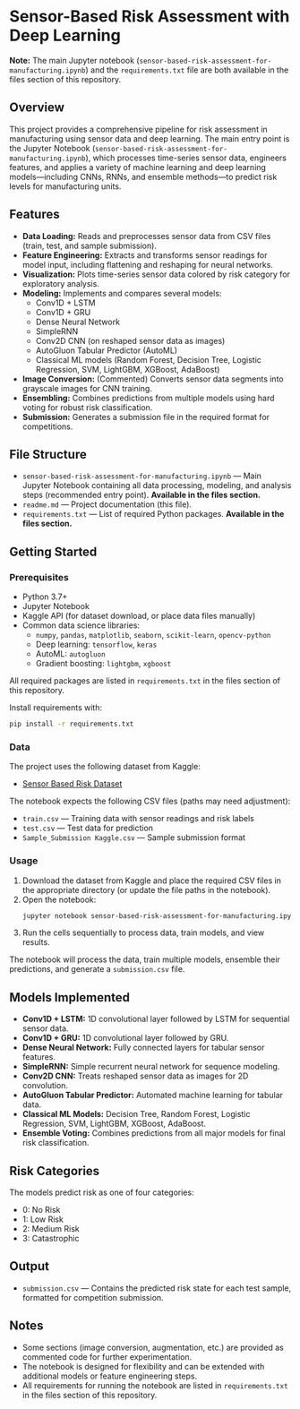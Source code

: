 # Sensor-Based Risk Assessment with Deep Learning

**Note:** The main Jupyter notebook (`sensor-based-risk-assessment-for-manufacturing.ipynb`) and the `requirements.txt` file are both available in the files section of this repository.

## Overview

This project provides a comprehensive pipeline for risk assessment in manufacturing using sensor data and deep learning. The main entry point is the Jupyter Notebook (`sensor-based-risk-assessment-for-manufacturing.ipynb`), which processes time-series sensor data, engineers features, and applies a variety of machine learning and deep learning models—including CNNs, RNNs, and ensemble methods—to predict risk levels for manufacturing units.

## Features

- **Data Loading:** Reads and preprocesses sensor data from CSV files (train, test, and sample submission).
- **Feature Engineering:** Extracts and transforms sensor readings for model input, including flattening and reshaping for neural networks.
- **Visualization:** Plots time-series sensor data colored by risk category for exploratory analysis.
- **Modeling:** Implements and compares several models:
  - Conv1D + LSTM
  - Conv1D + GRU
  - Dense Neural Network
  - SimpleRNN
  - Conv2D CNN (on reshaped sensor data as images)
  - AutoGluon Tabular Predictor (AutoML)
  - Classical ML models (Random Forest, Decision Tree, Logistic Regression, SVM, LightGBM, XGBoost, AdaBoost)
- **Image Conversion:** (Commented) Converts sensor data segments into grayscale images for CNN training.
- **Ensembling:** Combines predictions from multiple models using hard voting for robust risk classification.
- **Submission:** Generates a submission file in the required format for competitions.

## File Structure

- `sensor-based-risk-assessment-for-manufacturing.ipynb` — Main Jupyter Notebook containing all data processing, modeling, and analysis steps (recommended entry point). **Available in the files section.**
- `readme.md` — Project documentation (this file).
- `requirements.txt` — List of required Python packages. **Available in the files section.**

## Getting Started

### Prerequisites

- Python 3.7+
- Jupyter Notebook
- Kaggle API (for dataset download, or place data files manually)
- Common data science libraries:
  - `numpy`, `pandas`, `matplotlib`, `seaborn`, `scikit-learn`, `opencv-python`
  - Deep learning: `tensorflow`, `keras`
  - AutoML: `autogluon`
  - Gradient boosting: `lightgbm`, `xgboost`

All required packages are listed in `requirements.txt` in the files section of this repository.

Install requirements with:

```bash
pip install -r requirements.txt
```

### Data

The project uses the following dataset from Kaggle:

- [Sensor Based Risk Dataset](https://www.kaggle.com/datasets/ramakrishna50/sensorbasedriskdataset)

The notebook expects the following CSV files (paths may need adjustment):

- `train.csv` — Training data with sensor readings and risk labels
- `test.csv` — Test data for prediction
- `Sample_Submission Kaggle.csv` — Sample submission format

### Usage

1. Download the dataset from Kaggle and place the required CSV files in the appropriate directory (or update the file paths in the notebook).
2. Open the notebook:
   ```bash
   jupyter notebook sensor-based-risk-assessment-for-manufacturing.ipynb
   ```
3. Run the cells sequentially to process data, train models, and view results.

The notebook will process the data, train multiple models, ensemble their predictions, and generate a `submission.csv` file.

## Models Implemented

- **Conv1D + LSTM:** 1D convolutional layer followed by LSTM for sequential sensor data.
- **Conv1D + GRU:** 1D convolutional layer followed by GRU.
- **Dense Neural Network:** Fully connected layers for tabular sensor features.
- **SimpleRNN:** Simple recurrent neural network for sequence modeling.
- **Conv2D CNN:** Treats reshaped sensor data as images for 2D convolution.
- **AutoGluon Tabular Predictor:** Automated machine learning for tabular data.
- **Classical ML Models:** Decision Tree, Random Forest, Logistic Regression, SVM, LightGBM, XGBoost, AdaBoost.
- **Ensemble Voting:** Combines predictions from all major models for final risk classification.

## Risk Categories

The models predict risk as one of four categories:

- 0: No Risk
- 1: Low Risk
- 2: Medium Risk
- 3: Catastrophic

## Output

- `submission.csv` — Contains the predicted risk state for each test sample, formatted for competition submission.

## Notes

- Some sections (image conversion, augmentation, etc.) are provided as commented code for further experimentation.
- The notebook is designed for flexibility and can be extended with additional models or feature engineering steps.
- All requirements for running the notebook are listed in `requirements.txt` in the files section of this repository.
